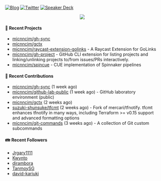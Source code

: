 [![Blog](https://img.shields.io/badge/Blog-0?style=flat-square&logo=gatsby&color=181717&logoColor=white)](https://micnncim.com)
[![Twitter](https://img.shields.io/badge/Twitter-0?style=flat-square&logo=twitter&color=1DA1F2&logoColor=white)](https://twitter.com/micnncim)
[![Speaker Deck](https://img.shields.io/badge/Speaker_Deck-0?style=flat-square&logo=speaker-deck&color=009287&logoColor=white)](https://speakerdeck.com/micnncim)

<p align="center">
<img src="https://github-readme-stats.vercel.app/api?username=micnncim&show_icons=true&count_private=true" />
</p>

#### 🍎 Recent Projects

- [micnncim/gh-sync](https://github.com/micnncim/gh-sync)
- [micnncim/gctx](https://github.com/micnncim/gctx)
- [micnncim/raycast-extension-golinks](https://github.com/micnncim/raycast-extension-golinks) - A Raycast Extension for GoLinks
- [micnncim/gh-project](https://github.com/micnncim/gh-project) - GitHub CLI extension for listing projects and linking/unlinking projects to/from issues/PRs interactively.
- [micnncim/spincue](https://github.com/micnncim/spincue) - CUE implementation of Spinnaker pipelines

#### 🌱 Recent Contributions

- [micnncim/gh-sync](https://github.com/micnncim/gh-sync) (1 week ago)
- [micnncim/github-lab-public](https://github.com/micnncim/github-lab-public) (1 week ago) - GitHub laboratory environment (public)
- [micnncim/gctx](https://github.com/micnncim/gctx) (2 weeks ago)
- [suzuki-shunsuke/tfcmt](https://github.com/suzuki-shunsuke/tfcmt) (2 weeks ago) - Fork of mercari/tfnotify. tfcmt enhances tfnotify in many ways, including Terraform &gt;= v0.15 support and advanced formatting options
- [micnncim/git-commands](https://github.com/micnncim/git-commands) (3 weeks ago) - A collection of Git custom subcommands

#### 👪  Recent Followers

- [Jrgary1111](https://github.com/Jrgary1111)
- [Kwynto](https://github.com/Kwynto)
- [dirambora](https://github.com/dirambora)
- [TanmoySG](https://github.com/TanmoySG)
- [david-kariuki](https://github.com/david-kariuki)
